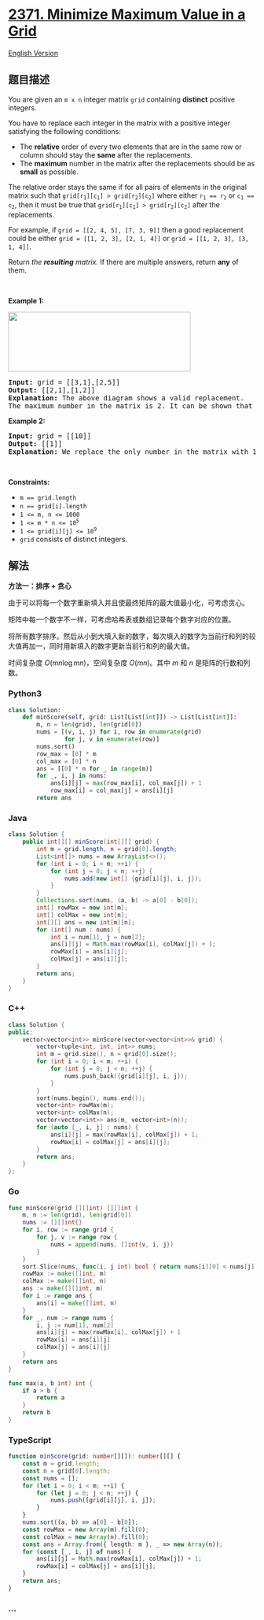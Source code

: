 # [2371. Minimize Maximum Value in a Grid](https://leetcode.cn/problems/minimize-maximum-value-in-a-grid)

[English Version](/solution/2300-2399/2371.Minimize%20Maximum%20Value%20in%20a%20Grid/README_EN.md)

## 题目描述

<!-- 这里写题目描述 -->

<p>You are given an <code>m x n</code> integer matrix <code>grid</code> containing <strong>distinct</strong> positive integers.</p>

<p>You have to replace each integer in the matrix with a positive integer satisfying the following conditions:</p>

<ul>
	<li>The <strong>relative</strong> order of every two elements that are in the same row or column should stay the <strong>same</strong> after the replacements.</li>
	<li>The <strong>maximum</strong> number in the matrix after the replacements should be as <strong>small</strong> as possible.</li>
</ul>

<p>The relative order stays the same if for all pairs of elements in the original matrix such that <code>grid[r<sub>1</sub>][c<sub>1</sub>] &gt; grid[r<sub>2</sub>][c<sub>2</sub>]</code> where either <code>r<sub>1</sub> == r<sub>2</sub></code> or <code>c<sub>1</sub> == c<sub>2</sub></code>, then it must be true that <code>grid[r<sub>1</sub>][c<sub>1</sub>] &gt; grid[r<sub>2</sub>][c<sub>2</sub>]</code> after the replacements.</p>

<p>For example, if <code>grid = [[2, 4, 5], [7, 3, 9]]</code> then a good replacement could be either <code>grid = [[1, 2, 3], [2, 1, 4]]</code> or <code>grid = [[1, 2, 3], [3, 1, 4]]</code>.</p>

<p>Return <em>the <strong>resulting</strong> matrix.</em> If there are multiple answers, return <strong>any</strong> of them.</p>

<p>&nbsp;</p>
<p><strong class="example">Example 1:</strong></p>
<img alt="" src="https://fastly.jsdelivr.net/gh/doocs/leetcode@main/solution/2300-2399/2371.Minimize%20Maximum%20Value%20in%20a%20Grid/images/grid2drawio.png" style="width: 371px; height: 121px;" />
<pre>
<strong>Input:</strong> grid = [[3,1],[2,5]]
<strong>Output:</strong> [[2,1],[1,2]]
<strong>Explanation:</strong> The above diagram shows a valid replacement.
The maximum number in the matrix is 2. It can be shown that no smaller value can be obtained.
</pre>

<p><strong class="example">Example 2:</strong></p>

<pre>
<strong>Input:</strong> grid = [[10]]
<strong>Output:</strong> [[1]]
<strong>Explanation:</strong> We replace the only number in the matrix with 1.
</pre>

<p>&nbsp;</p>
<p><strong>Constraints:</strong></p>

<ul>
	<li><code>m == grid.length</code></li>
	<li><code>n == grid[i].length</code></li>
	<li><code>1 &lt;= m, n &lt;= 1000</code></li>
	<li><code>1 &lt;= m * n &lt;= 10<sup>5</sup></code></li>
	<li><code>1 &lt;= grid[i][j] &lt;= 10<sup>9</sup></code></li>
	<li><code>grid</code> consists of distinct integers.</li>
</ul>

## 解法

<!-- 这里可写通用的实现逻辑 -->

**方法一：排序 + 贪心**

由于可以将每一个数字重新填入并且使最终矩阵的最大值最小化，可考虑贪心。

矩阵中每一个数字不一样，可考虑哈希表或数组记录每个数字对应的位置。

将所有数字排序。然后从小到大填入新的数字，每次填入的数字为当前行和列的较大值再加一，同时用新填入的数字更新当前行和列的最大值。

时间复杂度 $O(mn\log mn)$，空间复杂度 $O(mn)$。其中 $m$ 和 $n$ 是矩阵的行数和列数。

<!-- tabs:start -->

### **Python3**

<!-- 这里可写当前语言的特殊实现逻辑 -->

```python
class Solution:
    def minScore(self, grid: List[List[int]]) -> List[List[int]]:
        m, n = len(grid), len(grid[0])
        nums = [(v, i, j) for i, row in enumerate(grid)
                for j, v in enumerate(row)]
        nums.sort()
        row_max = [0] * m
        col_max = [0] * n
        ans = [[0] * n for _ in range(m)]
        for _, i, j in nums:
            ans[i][j] = max(row_max[i], col_max[j]) + 1
            row_max[i] = col_max[j] = ans[i][j]
        return ans
```

### **Java**

<!-- 这里可写当前语言的特殊实现逻辑 -->

```java
class Solution {
    public int[][] minScore(int[][] grid) {
        int m = grid.length, n = grid[0].length;
        List<int[]> nums = new ArrayList<>();
        for (int i = 0; i < m; ++i) {
            for (int j = 0; j < n; ++j) {
                nums.add(new int[] {grid[i][j], i, j});
            }
        }
        Collections.sort(nums, (a, b) -> a[0] - b[0]);
        int[] rowMax = new int[m];
        int[] colMax = new int[n];
        int[][] ans = new int[m][n];
        for (int[] num : nums) {
            int i = num[1], j = num[2];
            ans[i][j] = Math.max(rowMax[i], colMax[j]) + 1;
            rowMax[i] = ans[i][j];
            colMax[j] = ans[i][j];
        }
        return ans;
    }
}
```

### **C++**

```cpp
class Solution {
public:
    vector<vector<int>> minScore(vector<vector<int>>& grid) {
        vector<tuple<int, int, int>> nums;
        int m = grid.size(), n = grid[0].size();
        for (int i = 0; i < m; ++i) {
            for (int j = 0; j < n; ++j) {
                nums.push_back({grid[i][j], i, j});
            }
        }
        sort(nums.begin(), nums.end());
        vector<int> rowMax(m);
        vector<int> colMax(n);
        vector<vector<int>> ans(m, vector<int>(n));
        for (auto [_, i, j] : nums) {
            ans[i][j] = max(rowMax[i], colMax[j]) + 1;
            rowMax[i] = colMax[j] = ans[i][j];
        }
        return ans;
    }
};
```

### **Go**

```go
func minScore(grid [][]int) [][]int {
	m, n := len(grid), len(grid[0])
	nums := [][]int{}
	for i, row := range grid {
		for j, v := range row {
			nums = append(nums, []int{v, i, j})
		}
	}
	sort.Slice(nums, func(i, j int) bool { return nums[i][0] < nums[j][0] })
	rowMax := make([]int, m)
	colMax := make([]int, n)
	ans := make([][]int, m)
	for i := range ans {
		ans[i] = make([]int, n)
	}
	for _, num := range nums {
		i, j := num[1], num[2]
		ans[i][j] = max(rowMax[i], colMax[j]) + 1
		rowMax[i] = ans[i][j]
		colMax[j] = ans[i][j]
	}
	return ans
}

func max(a, b int) int {
	if a > b {
		return a
	}
	return b
}
```

### **TypeScript**

```ts
function minScore(grid: number[][]): number[][] {
    const m = grid.length;
    const n = grid[0].length;
    const nums = [];
    for (let i = 0; i < m; ++i) {
        for (let j = 0; j < n; ++j) {
            nums.push([grid[i][j], i, j]);
        }
    }
    nums.sort((a, b) => a[0] - b[0]);
    const rowMax = new Array(m).fill(0);
    const colMax = new Array(n).fill(0);
    const ans = Array.from({ length: m }, _ => new Array(n));
    for (const [_, i, j] of nums) {
        ans[i][j] = Math.max(rowMax[i], colMax[j]) + 1;
        rowMax[i] = colMax[j] = ans[i][j];
    }
    return ans;
}
```

### **...**

```

```

<!-- tabs:end -->
